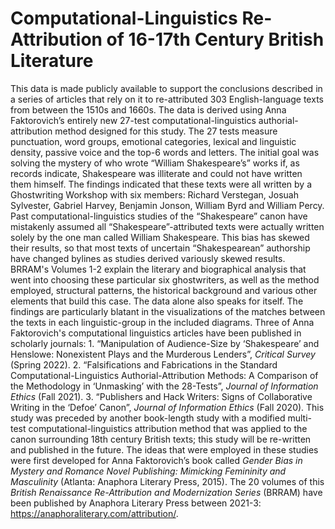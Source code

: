 # Computational-Linguistics Re-Attribution of 16-17th Century British Literature
This data is made publicly available to support the conclusions described in a series of articles that rely on it to re-attributed 303 English-language texts from between the 1510s and 1660s. The data is derived using Anna Faktorovich’s entirely new 27-test computational-linguistics authorial-attribution method designed for this study. The 27 tests measure punctuation, word groups, emotional categories, lexical and linguistic density, passive voice and the top-6 words and letters. The initial goal was solving the mystery of who wrote “William Shakespeare’s” works if, as records indicate, Shakespeare was illiterate and could not have written them himself. The findings indicated that these texts were all written by a Ghostwriting Workshop with six members: Richard Verstegan, Josuah Sylvester, Gabriel Harvey, Benjamin Jonson, William Byrd and William Percy. Past computational-linguistics studies of the “Shakespeare” canon have mistakenly assumed all “Shakespeare”-attributed texts were actually written solely by the one man called William Shakespeare. This bias has skewed their results, so that most texts of uncertain “Shakespearean” authorship have changed bylines as studies derived variously skewed results. BRRAM's Volumes 1-2 explain the literary and biographical analysis that went into choosing these particular six ghostwriters, as well as the method employed, structural patterns, the historical background and various other elements that build this case. The data alone also speaks for itself. The findings are particularly blatant in the visualizations of the matches between the texts in each linguistic-group in the included diagrams. Three of Anna Faktorovich's computational linguistics articles have been published in scholarly journals: 1. “Manipulation of Audience-Size by ‘Shakespeare’ and Henslowe: Nonexistent Plays and the Murderous Lenders”, <i>Critical Survey</i> (Spring 2022). 2. “Falsifications and Fabrications in the Standard Computational-Linguistics Authorial-Attribution Methods: A Comparison of the Methodology in ‘Unmasking’ with the 28-Tests”, <i>Journal of Information Ethics</i> (Fall 2021). 3. “Publishers and Hack Writers: Signs of Collaborative Writing in the ‘Defoe’ Canon”, <i>Journal of Information Ethics</i> (Fall 2020). This study was preceded by another book-length study with a modified multi-test computational-linguistics attribution method that was applied to the canon surrounding 18th century British texts; this study will be re-written and published in the future. The ideas that were employed in these studies were first developed for Anna Faktorovich’s book called <i>Gender Bias in Mystery and Romance Novel Publishing: Mimicking Femininity and Masculinity</i> (Atlanta: Anaphora Literary Press, 2015). The 20 volumes of this <i>British Renaissance Re-Attribution and Modernization Series</i> (BRRAM) have been published by Anaphora Literary Press between 2021-3: https://anaphoraliterary.com/attribution/. 
